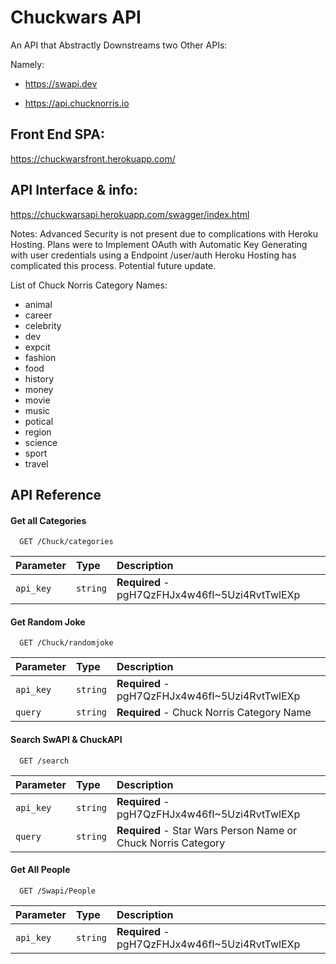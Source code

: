 
# Chuckwars API

An API that Abstractly Downstreams two Other APIs:

Namely:

- https://swapi.dev

- https://api.chucknorris.io

## Front End SPA:
https://chuckwarsfront.herokuapp.com/


## API Interface & info:
https://chuckwarsapi.herokuapp.com/swagger/index.html

Notes:
Advanced Security is not present due to complications with Heroku Hosting. Plans were to Implement OAuth with Automatic Key Generating with user credentials using a Endpoint /user/auth Heroku Hosting has complicated this process. Potential future update.

List of Chuck Norris Category Names:

- animal 
- career
- celebrity
- dev
- expcit
- fashion
- food
- history
- money
- movie
- music
- potical
- region
- science
- sport
- travel

## API Reference

#### Get all Categories

```http
  GET /Chuck/categories
```

| Parameter | Type     | Description                |
| :-------- | :------- | :------------------------- |
| `api_key` | `string` | **Required** -  pgH7QzFHJx4w46fI~5Uzi4RvtTwlEXp |



#### Get Random Joke

```http
  GET /Chuck/randomjoke
```

| Parameter | Type     | Description                       |
| :-------- | :------- | :-------------------------------- |
| `api_key` | `string` | **Required** -  pgH7QzFHJx4w46fI~5Uzi4RvtTwlEXp |
| `query` | `string` | **Required** -  Chuck Norris Category Name |

#### Search SwAPI & ChuckAPI

```http
  GET /search
```

| Parameter | Type     | Description                       |
| :-------- | :------- | :-------------------------------- |
| `api_key` | `string` | **Required** -  pgH7QzFHJx4w46fI~5Uzi4RvtTwlEXp |
| `query` | `string` | **Required** -  Star Wars Person Name or Chuck Norris Category |





#### Get All People

```http
  GET /Swapi/People
```

| Parameter | Type     | Description                       |
| :-------- | :------- | :-------------------------------- |
| `api_key` | `string` | **Required** -  pgH7QzFHJx4w46fI~5Uzi4RvtTwlEXp |



